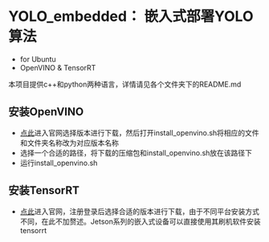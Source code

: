 # YOLO_embedded： 嵌入式部署YOLO算法
- for Ubuntu
- OpenVINO & TensorRT

本项目提供c++和python两种语言，详情请见各个文件夹下的README.md

## 安装OpenVINO

- [点此](https://www.intel.cn/content/www/cn/zh/developer/tools/openvino-toolkit/download-previous-versions.html?operatingsystem=linux&distributions=webdownload)进入官网选择版本进行下载，然后打开install_openvino.sh将相应的文件和文件夹名称改为对应版本名称
- 选择一个合适的路径，将下载的压缩包和install_openvino.sh放在该路径下
- 运行install_openvino.sh

## 安装TensorRT

- [点此](https://developer.nvidia.com/nvidia-tensorrt-download)进入官网，注册登录后选择合适的版本进行下载，由于不同平台安装方式不同，在此不加赘述。Jetson系列的嵌入式设备可以直接使用其刷机软件安装tensorrt
